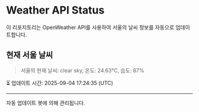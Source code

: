 
# Weather API Status

이 리포지토리는 OpenWeather API를 사용하여 서울의 날씨 정보를 자동으로 업데이트합니다.

## 현재 서울 날씨
> 서울의 현재 날씨: clear sky, 온도: 24.63°C, 습도: 87%

⏳ 업데이트 시간: 2025-09-04 17:24:35 (UTC)

---
자동 업데이트 봇에 의해 관리됩니다.
